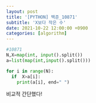 ```yaml
---
layout: post
title: '[PYTHON] 백준_10871'
subtitle: 'X보다 작은 수'
date: 2021-10-22 12:00:00 +0900
categories: [algorithm]
---
```


```python
#10871
N,X=map(int, input().split())
a=list(map(int,input().split()))

for i in range(N):  
  if  X>a[i]:
    print(a[i], end=" ")
```

비교적 간단했다!

